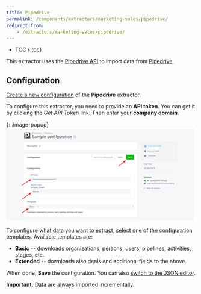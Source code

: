 ```yaml
---
title: Pipedrive
permalink: /components/extractors/marketing-sales/pipedrive/
redirect_from:
    - /extractors/marketing-sales/pipedrive/
---
```


* TOC
{:toc}

This extractor uses the [Pipedrive API](https://developers.pipedrive.com/docs/api/v1/) to import data 
from [Pipedrive](https://www.pipedrive.com/en-gb).

## Configuration
[Create a new configuration](/components/#creating-component-configuration) of the **Pipedrive** extractor.

To configure this extractor, you need to provide an **API token**. You can get it by clicking the *Get API Token* link. 
Then enter your **company domain**.

{: .image-popup}
![Screenshot - Pipedrive configuration](/components/extractors/marketing-sales/pipedrive/pipedrive-1.png)

To configure what data you want to extract, select one of the configuration templates. 
Available templates are:

- **Basic** -- downloads organizations, persons, users, pipelines, activities, stages, etc.
- **Extended** -- downloads also deals and additional fields to the above.

When done, **Save** the configuration. You can also [switch to the JSON editor](/components/extractors/other/generic/#template-mode).

**Important:** Data are always imported incrementally.
